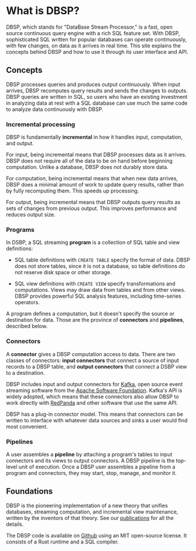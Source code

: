 # What is DBSP?

DBSP, which stands for "DataBase Stream Processor," is a fast, open
source continuous query engine with a rich SQL feature set.  With DBSP,
sophisticated SQL written for popular databases can operate
continuously, with few changes, on data as it arrives in real time.
This site explains the concepts behind DBSP and how to use it through
its user interface and API.

## Concepts

DBSP processes queries and produces output continuously.  When input
arrives, DBSP recomputes query results and sends the changes to
outputs.  DBSP queries are written in SQL, so users who have an
existing investment in analyzing data at rest with a SQL database can
use much the same code to analyze data continuously with DBSP.

### Incremental processing

DBSP is fundamentally **incremental** in how it handles input,
computation, and output.

For input, being incremental means that DBSP processes data as it
arrives.  DBSP does not require all of the data to
be on hand before beginning computation.  Unlike a database, DBSP does
not durably store data.

For computation, being incremental means that when new data arrives,
DBSP does a minimal amount of work to update query results, rather
than by fully recomputing them.  This speeds up processing.

For output, being incremental means that DBSP outputs query results as
sets of changes from previous output.  This improves performance and
reduces output size.

### Programs

In DSBP, a SQL streaming **program** is a collection of SQL table and
view definitions:

* SQL table definitions with `CREATE TABLE` specify the format of
  data.  DBSP does not store tables, since it is not a database, so
  table definitions do not reserve disk space or other storage.

* SQL view definitions with `CREATE VIEW` specify transformations and
  computations.  Views may draw data from tables and from other views.
  DBSP provides powerful SQL analysis features, including time-series
  operators.

A program defines a computation, but it doesn't specify the source or
destination for data.  Those are the province of **connectors** and
**pipelines**, described below.

### Connectors

A **connector** gives a DBSP computation access to data.  There are
two classes of connectors: **input connectors** that connect a source
of input records to a DBSP table, and **output connectors** that
connect a DSBP view to a destination.

DBSP includes input and output connectors for [Kafka], open source
event streaming software from the [Apache Software
Foundation][Apache].  Kafka's API is widely adopted, which means that
these connectors also allow DBSP to work directly with [RedPanda] and
other software that use the same API.

DBSP has a plug-in connector model.  This means that connectors can be
written to interface with whatever data sources and sinks a user would
find most convenient.

[Kafka]: https://kafka.apache.org/
[Apache]: https://www.apache.org/
[RedPanda]: https://redpanda.com/

### Pipelines

A user assembles a **pipeline** by attaching a program's tables to
input connectors and its views to output connectors.  A DBSP pipeline
is the top-level unit of execution.  Once a DBSP user assembles a
pipeline from a program and connectors, they may start, stop, manage,
and monitor it.

## Foundations

DBSP is the pioneering implementation of a new theory that unifies
databases, streaming computation, and incremental view maintenance,
written by the inventors of that theory.  See our
[publications](papers) for all the details.

The DBSP code is available on [Github][DBSP] using an MIT open-source
license.  It consists of a Rust runtime and a SQL compiler.

[DBSP]: https://github.com/feldera/dbsp
